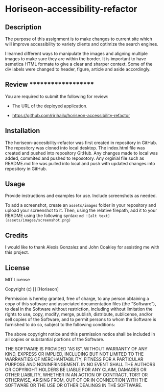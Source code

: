 # Horiseon-accessibility-refactor

## Description

The purpose of this assignment is to make changes to current site which will improve accessibility to variety clients and optimize the search engines. 

I learned different ways to manipulate the images and aligning multiple images to make sure they are within the border. It is important to have semetica HTML formate to give a clear and sharper context. Some of the div labels were changed to header, figure, article and aside accordingly. 

## Review  ******************

You are required to submit the following for review:

* The URL of the deployed application.

* https://github.com/ririhailu/horiseon-accessibility-refactor


## Installation

The horiseon-accesibility-refactor was first created in repository in GitHub. The repository was cloned into local desktop. The index.html file was created and pushed into repository GitHub. Any changes made to local was added, commited and pushed to reposotory. Any orginial file such as README.md file was pulled into local and push with updated changes into repository in GitHub.  

## Usage

Provide instructions and examples for use. Include screenshots as needed.

To add a screenshot, create an `assets/images` folder in your repository and upload your screenshot to it. Then, using the relative filepath, add it to your README using the following syntax: 
    ```md
    ![alt text](assets/images/screenshot.png)
    ```  

## Credits

I would like to thank Alexis Gonzalez and John Coakley for assisting me with this project. 

## License

MIT License

Copyright (c) [] [Horiseon]

Permission is hereby granted, free of charge, to any person obtaining a copy
of this software and associated documentation files (the "Software"), to deal
in the Software without restriction, including without limitation the rights
to use, copy, modify, merge, publish, distribute, sublicense, and/or sell
copies of the Software, and to permit persons to whom the Software is
furnished to do so, subject to the following conditions:

The above copyright notice and this permission notice shall be included in all
copies or substantial portions of the Software.

THE SOFTWARE IS PROVIDED "AS IS", WITHOUT WARRANTY OF ANY KIND, EXPRESS OR
IMPLIED, INCLUDING BUT NOT LIMITED TO THE WARRANTIES OF MERCHANTABILITY,
FITNESS FOR A PARTICULAR PURPOSE AND NONINFRINGEMENT. IN NO EVENT SHALL THE
AUTHORS OR COPYRIGHT HOLDERS BE LIABLE FOR ANY CLAIM, DAMAGES OR OTHER
LIABILITY, WHETHER IN AN ACTION OF CONTRACT, TORT OR OTHERWISE, ARISING FROM,
OUT OF OR IN CONNECTION WITH THE SOFTWARE OR THE USE OR OTHER DEALINGS IN THE
SOFTWARE.




